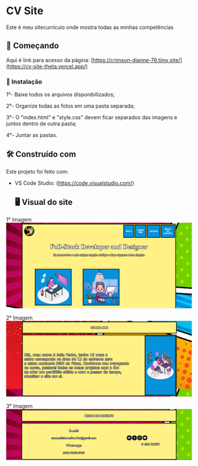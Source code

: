 # CV Site

Este é meu sitecurrículo onde mostra todas as minhas competências

## 🚀 Começando

Aqui é link para acesso da página: [https://crimson-dianne-76.tiiny.site/](https://cv-site-theta.vercel.app/)

### 🔧 Instalação

1°- Baixe todos os arquivos disponibilizados;

2°- Organize todas as fotos em uma pasta separada;

3°- O "index.html" e "style.css" devem ficar separados das imagens e juntos dentro de outra pasta;

4°- Juntar as pastas.

## 🛠️ Construído com

Este projeto foi feito com:

* VS Code Studio: (https://code.visualstudio.com/)

  ## 🖥 Visual do site

 1° Imagem ![Head do site](https://github.com/moscardini-carvalho/CV_Site/blob/main/Head%20do%20site.png)

 2° Imagem ![Body do site](https://github.com/moscardini-carvalho/CV_Site/blob/main/Body%202%20do%20site.png)

 3° Imagem ![Final do site](https://github.com/moscardini-carvalho/CV_Site/blob/main/Final%20do%20site.png)
